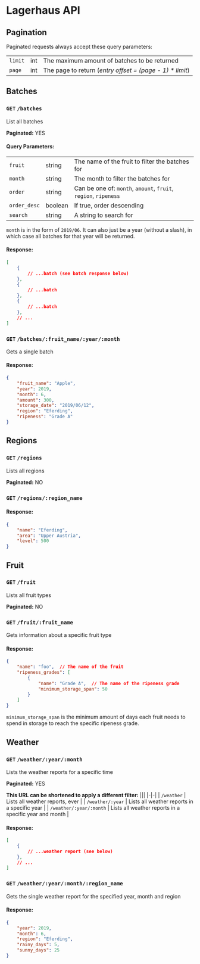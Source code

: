 # Lagerhaus API


## Pagination
Paginated requests always accept these query parameters:

||||
|-|-|-|
| `limit` | int | The maximum amount of batches to be returned |
| `page` | int | The page to return (_entry offset = (page - 1) * limit_) |


## Batches

### `GET` `/batches`
List all batches

__Paginated:__ YES

#### Query Parameters:
||||
|-|-|-|
| `fruit` | string | The name of the fruit to filter the batches for |
| `month` | string | The month to filter the batches for |
| `order` | string | Can be one of: `month`, `amount`, `fruit`, `region`, `ripeness` |
| `order_desc` | boolean | If true, order descending |
| `search` | string | A string to search for |

`month` is in the form of `2019/06`. It can also just be a year
(without a slash), in which case all batches for that year will be
returned.

#### Response:
```json
[
	{
		// ...batch (see batch response below)
	},
	{
		// ...batch
	},
	{
		// ...batch
	},
	// ...
]
```


### `GET` `/batches/:fruit_name/:year/:month`
Gets a single batch

#### Response:
```json
{
	"fruit_name": "Apple",
	"year": 2019,
	"month": 6,
	"amount": 300,
	"storage_date": "2019/06/12",
	"region": "Eferding",
	"ripeness": "Grade A"
}
```


## Regions

### `GET` `/regions`
Lists all regions

__Paginated:__ NO


### `GET` `/regions/:region_name`

#### Response:
```json
{
	"name": "Eferding",
	"area": "Upper Austria",
	"level": 500
}
```



## Fruit

### `GET` `/fruit`
Lists all fruit types

__Paginated:__ NO


### `GET` `/fruit/:fruit_name`
Gets information about a specific fruit type

#### Response:
```json
{
	"name": "foo",  // The name of the fruit
	"ripeness_grades": [
		{
			"name": "Grade A",  // The name of the ripeness grade
			"minimum_storage_span": 50
		}
	]
}
```

`minimum_storage_span` is the minimum amount of days each fruit needs
to spend in storage to reach the specific ripeness grade.



## Weather

### `GET` `/weather/:year/:month`
Lists the weather reports for a specific time

__Paginated:__ YES

__This URL can be shortened to apply a different filter:__
|||
|-|-|
| `/weather` | Lists all weather reports, ever |
| `/weather/:year` | Lists all weather reports in a specific year |
| `/weather/:year/:month` | Lists all weather reports in a specific year and month |

#### Response:
```json
[
	{
		// ...weather report (see below)
	},
	// ...
]
```


### `GET` `/weather/:year/:month/:region_name`
Gets the single weather report for the specified year, month and region

#### Response:
```json
{
	"year": 2019,
	"month": 6,
	"region": "Eferding",
	"rainy_days": 5,
	"sunny_days": 25
}
```
